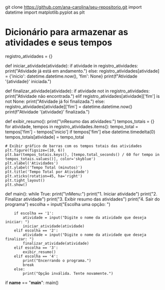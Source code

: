 git clone https://github.com/ana-carolina/seu-repositorio.git
import datetime
import matplotlib.pyplot as plt

# Dicionário para armazenar as atividades e seus tempos
registro_atividades = {}

def iniciar_atividade(atividade):
    if atividade in registro_atividades:
        print("Atividade já está em andamento.")
    else:
        registro_atividades[atividade] = {'inicio': datetime.datetime.now(), 'fim': None}
        print(f"Atividade '{atividade}' iniciada.")

def finalizar_atividade(atividade):
    if atividade not in registro_atividades:
        print("Atividade não encontrada.")
    elif registro_atividades[atividade]['fim'] is not None:
        print("Atividade já foi finalizada.")
    else:
        registro_atividades[atividade]['fim'] = datetime.datetime.now()
        print(f"Atividade '{atividade}' finalizada.")

def exibir_resumo():
    print("\nResumo das atividades:")
    tempos_totais = {}
    for atividade, tempos in registro_atividades.items():
        tempo_total = tempos['fim'] - tempos['inicio'] if tempos['fim'] else datetime.timedelta(0)
        tempos_totais[atividade] = tempo_total

    # Exibir gráfico de barras com os tempos totais das atividades
    plt.figure(figsize=(10, 6))
    plt.bar(tempos_totais.keys(), [tempo.total_seconds() / 60 for tempo in tempos_totais.values()], color='skyblue')
    plt.xlabel('Atividades')
    plt.ylabel('Tempo Total (minutos)')
    plt.title('Tempo Total por Atividade')
    plt.xticks(rotation=45, ha='right')
    plt.tight_layout()
    plt.show()

def main():
    while True:
        print("\nMenu:")
        print("1. Iniciar atividade")
        print("2. Finalizar atividade")
        print("3. Exibir resumo das atividades")
        print("4. Sair do programa")
        escolha = input("Escolha uma opção: ")

        if escolha == '1':
            atividade = input("Digite o nome da atividade que deseja iniciar: ")
            iniciar_atividade(atividade)
        elif escolha == '2':
            atividade = input("Digite o nome da atividade que deseja finalizar: ")
            finalizar_atividade(atividade)
        elif escolha == '3':
            exibir_resumo()
        elif escolha == '4':
            print("Encerrando o programa.")
            break
        else:
            print("Opção inválida. Tente novamente.")

if __name__ == "__main__":
    main()
